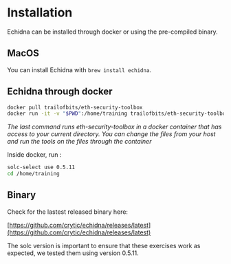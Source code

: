 # Installation

Echidna can be installed through docker or using the pre-compiled binary.

## MacOS

You can install Echidna with `brew install echidna`.

## Echidna through docker

```bash
docker pull trailofbits/eth-security-toolbox
docker run -it -v "$PWD":/home/training trailofbits/eth-security-toolbox
```

_The last command runs eth-security-toolbox in a docker container that has access to your current directory. You can change the files from your host and run the tools on the files through the container_

Inside docker, run :

```bash
solc-select use 0.5.11
cd /home/training
```

## Binary

Check for the lastest released binary here:

[https://github.com/crytic/echidna/releases/latest](https://github.com/crytic/echidna/releases/latest)

The solc version is important to ensure that these exercises work as expected, we tested them using version 0.5.11.
